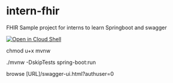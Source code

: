 # intern-fhir
FHIR Sample project for interns to learn Springboot and swagger


<a href="https://console.cloud.google.com/cloudshell/open?git_repo=https://github.com/amitpuri/intern-fhir&page=editor&open_in_editor=README.md">
<img alt="Open in Cloud Shell" src ="http://gstatic.com/cloudssh/images/open-btn.png"></a>

  chmod u+x mvnw
  
  ./mvnw -DskipTests spring-boot:run

  browse [URL]/swagger-ui.html?authuser=0
